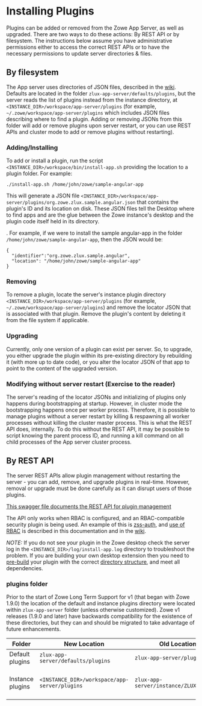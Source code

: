 # Installing Plugins
Plugins can be added or removed from the Zowe App Server, as well as upgraded. There are two ways to do these actions: By REST API or by filesystem. The instructions below assume you have administrative permissions either to access the correct REST APIs or to have the necessary permissions to update server directories & files.

## By filesystem
The App server uses directories of JSON files, described in the [wiki](https://github.com/zowe/zlux/wiki/Configuration-for-ZLUX-App-Server-&-ZSS#deploy-configuration). Defaults are located in the folder `zlux-app-server/defaults/plugins`, but the server reads the list of plugins instead from the instance directory, at `<INSTANCE_DIR>/workspace/app-server/plugins` (for example, `~/.zowe/workspace/app-server/plugins` which includes JSON files describing where to find a plugin. Adding or removing JSONs from this folder will add or remove plugins upon server restart, or you can use REST APIs and cluster mode to add or remove plugins without restarting).

### Adding/Installing
To add or install a plugin, run the script `<INSTANCE_DIR>/workspace/bin/install-app.sh` providing the location to a plugin folder. For example:

`./install-app.sh /home/john/zowe/sample-angular-app`

This will generate a JSON file  `<INSTANCE_DIR>/workspace/app-server/plugins/org.zowe.zlux.sample.angular.json` that contains the plugin's ID and its location on disk. These JSON files tell the Desktop where to find apps and are the glue between the Zowe instance's desktop and the plugin code itself held in its directory.  

. For example, if we were to install the sample angular-app in the folder `/home/john/zowe/sample-angular-app`, then the JSON would be:
```
{
  "identifier":"org.zowe.zlux.sample.angular", 
  "location": "/home/john/zowe/sample-angular-app"
}
```
### Removing
To remove a plugin, locate the server's instance plugin directory `<INSTANCE_DIR>/workspace/app-server/plugins` (for example, `~/.zowe/workspace/app-server/plugins`) and remove the locator JSON that is associated with that plugin. Remove the plugin's content by deleting it from the file system if applicable.

### Upgrading
Currently, only one version of a plugin can exist per server. So, to upgrade, you either upgrade the plugin within its pre-existing directory by rebuilding it (with more up to date code), or you alter the locator JSON of that app to point to the content of the upgraded version.

### Modifying without server restart (Exercise to the reader)
The server's reading of the locator JSONs and initializing of plugins only happens during bootstrapping at startup. However, in cluster mode the bootstrapping happens once per worker process. Therefore, it is possible to manage plugins without a server restart by killing & respawning all worker processes without killing the cluster master process. This is what the REST API does, internally. To do this without the REST API, it may be possible to script knowing the parent process ID, and running a kill command on all child processes of the App server cluster process.

## By REST API
The server REST APIs allow plugin management without restarting the server - you can add, remove, and upgrade plugins in real-time. However, removal or upgrade must be done carefully as it can disrupt users of those plugins.

[This swagger file documents the REST API for plugin management](https://github.com/zowe/zlux-app-server/blob/master/doc/swagger/server-plugins-api.yaml)

The API only works when RBAC is configured, and an RBAC-compatible security plugin is being used. An example of this is [zss-auth](https://github.com/zowe/zss-auth), and [use of RBAC](https://docs.zowe.org/stable/user-guide/mvd-configuration#enabling-rbac) is described in this documentation and in the [wiki](https://github.com/zowe/zlux/wiki/Auth-Plugin-Configuration).


*NOTE:* If you do not see your plugin in the Zowe desktop check the server log in the `<INSTANCE_DIR>/log/install-app.log` directory to troubleshoot the problem.  If you are building your own desktop extension then you need to [pre-build](https://github.com/zowe/zlux/wiki/Building-Plugins) your plugin with the correct [directory structure](https://github.com/zowe/zlux/wiki/ZLUX-Plugin-Definition-&-Structure), and meet all dependencies. 

###  plugins folder

Prior to the start of Zowe Long Term Support for v1 (that began with Zowe 1.9.0) the location of the default and instance plugins directory were located within `zlux-app-server` folder (unless otherwise customized). Zowe v1 releases (1.9.0 and later) have backwards compatibility for the existence of these directories, but they can and should be migrated to take advantage of future enhancements.

| Folder | New Location | Old Location | Note
|--------|--------------|--------------|-----
|Default plugins| `zlux-app-server/defaults/plugins`|`zlux-app-server/plugins`||
|Instance plugins|`<INSTANCE_DIR>/workspace/app-server/plugins`|	`zlux-app-server/instance/ZLUX/plugins`|INSTANCE_DIR is ~/.zowe if not otherwise defined|